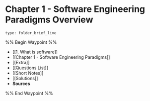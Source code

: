 # Chapter 1 - Software Engineering Paradigms Overview

```ccard
type: folder_brief_live
```


%% Begin Waypoint %%
- [[1. What is software]]
- [[Chapter 1 - Software Engineering Paradigms]]
- [[Extra]]
- [[Questions List]]
- [[Short Notes]]
- [[Solutions]]
- **Sources**


%% End Waypoint %%

